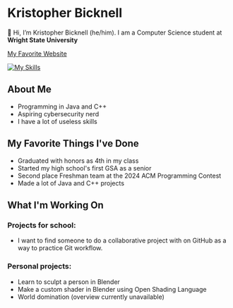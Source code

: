 # Kristopher Bicknell

👋 Hi, I’m Kristopher Bicknell (he/him). I am a Computer Science student at **Wright State University**

[My Favorite Website](https://www.coolmathgames.com/)

[![My Skills](https://skillicons.dev/icons?i=java,blender,cpp)](https://skillicons.dev)

## About Me

- Programming in Java and C++
- Aspiring cybersecurity nerd
- I have a lot of useless skills

## My Favorite Things I've Done

- Graduated with honors as 4th in my class
- Started my high school's first GSA as a senior
- Second place Freshman team at the 2024 ACM Programming Contest
- Made a lot of Java and C++ projects

## What I'm Working On

### Projects for school:

- I want to find someone to do a collaborative project with on GitHub as a way to practice Git workflow.

### Personal projects:

- Learn to sculpt a person in Blender
- Make a custom shader in Blender using Open Shading Language
- World domination (overview currently unavailable)
